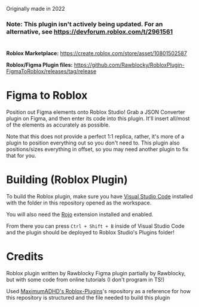 Originally made in 2022

### Note: This plugin isn't actively being updated. For an alternative, see https://devforum.roblox.com/t/2961561

#

**Roblox Marketplace:** https://create.roblox.com/store/asset/10801502587

**Roblox/Figma Plugin files:** https://github.com/Rawblocky/RobloxPlugin-FigmaToRoblox/releases/tag/release

# Figma to Roblox

Position out Figma elements onto Roblox Studio! Grab a JSON Converter plugin on Figma, and then enter its code into this plugin. It'll insert all/most of the elements as accurately as possible.

Note that this does not provide a perfect 1:1 replica, rather, it's more of a plugin to position everything out so you don't need to. This plugin also positions/sizes everything in offset, so you may need another plugin to fix that for you.

# Building (Roblox Plugin)

To build the Roblox plugin, make sure you have [Visual Studio Code](https://code.visualstudio.com) installed with the folder in this repository opened as the workspace.

You will also need the [Rojo](https://marketplace.visualstudio.com/items?itemName=evaera.vscode-rojo) extension installed and enabled.

From there you can press `Ctrl + Shift + B` inside of Visual Studio Code and the plugin should be deployed to Roblox Studio's Plugins folder!

# Credits

Roblox plugin written by Rawblocky
Figma plugin partially by Rawblocky, but with some code from online tutorials (I don't program in TS!)

Used [MaximumADHD's Roblox-Plugins](https://github.com/MaximumADHD/Roblox-Plugins)'s repository as a reference for how this repository is structured and the file needed to build this plugin
